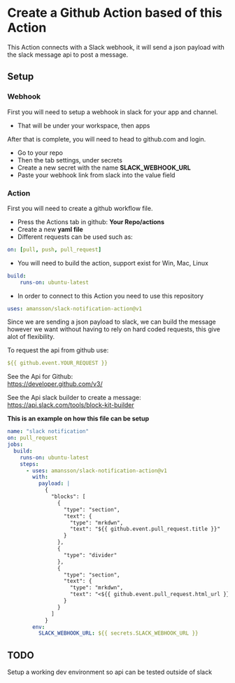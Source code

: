 # Create a Github Action based of this Action

This Action connects with a Slack webhook, it will send a json payload with the slack message api to post a message.

## Setup

### Webhook
First you will need to setup a webhook in slack for your app and channel.
-  That will be under your workspace, then apps

After that is complete, you will need to head to github.com and login.
- Go to your repo
- Then the tab settings, under secrets
- Create a new secret with the name **SLACK_WEBHOOK_URL**
- Paste your webhook link from slack into the value field

### Action
First you will need to create a github workflow file.

- Press the Actions tab in github: **Your Repo/actions**
- Create a new **yaml file**
- Different requests can be used such as:
```yaml
on: [pull, push, pull_request]
```
- You will need to build the action, support exist for Win, Mac, Linux
```yaml
build:
    runs-on: ubuntu-latest
```
- In order to connect to this Action you need to use this repository
```yaml
uses: amansson/slack-notification-action@v1
```

Since we are sending a json payload to slack, we can build the message however we want without having to rely on hard coded requests, this give alot of flexibility.

To request the api from github use:
```yaml
${{ github.event.YOUR_REQUEST }}
```

See the Api for Github:\
https://developer.github.com/v3/

See the Api slack builder to create a message:\
https://api.slack.com/tools/block-kit-builder


**This is an example on how this file can be setup**

```yaml
name: "slack notification"
on: pull_request
jobs:
  build:
    runs-on: ubuntu-latest
    steps:
      - uses: amansson/slack-notification-action@v1
        with:
          payload: |
            {
              "blocks": [
                {
                  "type": "section",
                  "text": {
                    "type": "mrkdwn",
                    "text": "${{ github.event.pull_request.title }}"
                  }
                },
                {
                  "type": "divider"
                },
                {
                  "type": "section",
                  "text": {
                    "type": "mrkdwn",
                    "text": "<${{ github.event.pull_request.html_url }}|Link to pull request>"
                  }
                }
              ]
            }
        env:
          SLACK_WEBHOOK_URL: ${{ secrets.SLACK_WEBHOOK_URL }}
```


## TODO
Setup a working dev environment so api can be tested outside of slack
